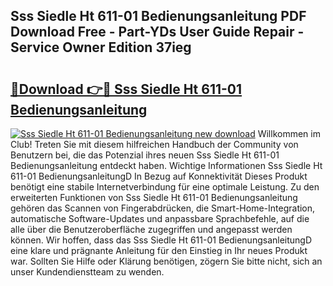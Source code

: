 ## Sss Siedle Ht 611-01 Bedienungsanleitung PDF Download Free - Part-YDs User Guide Repair - Service Owner Edition 37ieg

# <h2><a href="http://df24yyv.blite.top/?on=Sss+Siedle+Ht+611-01+Bedienungsanleitung">🔗Download 👉🔴 Sss Siedle Ht 611-01 Bedienungsanleitung</a></h2>

[![Sss Siedle Ht 611-01 Bedienungsanleitung new download](https://i.imgur.com/lujVjoI.png)](http://df24yyv.blite.top/?on=Sss+Siedle+Ht+611-01+Bedienungsanleitung)
Willkommen im Club! Treten Sie mit diesem hilfreichen Handbuch der Community von Benutzern bei, die das Potenzial ihres neuen Sss Siedle Ht 611-01 Bedienungsanleitung entdeckt haben. Wichtige Informationen Sss Siedle Ht 611-01 BedienungsanleitungD In Bezug auf Konnektivität Dieses Produkt benötigt eine stabile Internetverbindung für eine optimale Leistung. Zu den erweiterten Funktionen von Sss Siedle Ht 611-01 Bedienungsanleitung gehören das Scannen von Fingerabdrücken, die Smart-Home-Integration, automatische Software-Updates und anpassbare Sprachbefehle, auf die alle über die Benutzeroberfläche zugegriffen und angepasst werden können. Wir hoffen, dass das Sss Siedle Ht 611-01 BedienungsanleitungD eine klare und prägnante Anleitung für den Einstieg in Ihr neues Produkt war. Sollten Sie Hilfe oder Klärung benötigen, zögern Sie bitte nicht, sich an unser Kundendienstteam zu wenden.
